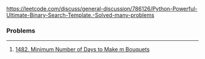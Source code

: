 https://leetcode.com/discuss/general-discussion/786126/Python-Powerful-Ultimate-Binary-Search-Template.-Solved-many-problems
### Problems
***
1. [1482. Minimum Number of Days to Make m Bouquets](https://leetcode.com/problems/minimum-number-of-days-to-make-m-bouquets/)